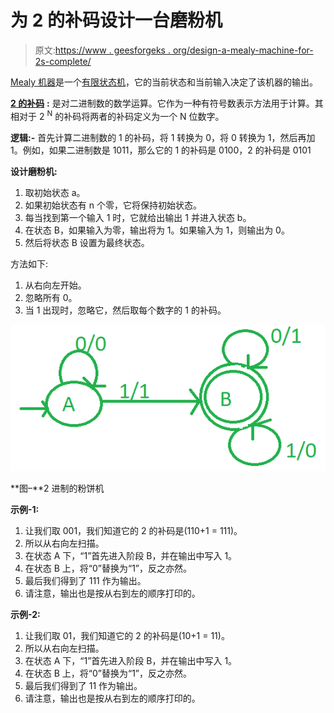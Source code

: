 # 为 2 的补码设计一台磨粉机

> 原文:[https://www . geesforgeks . org/design-a-mealy-machine-for-2s-complete/](https://www.geeksforgeeks.org/design-a-mealy-machine-for-2s-complement/)

[Mealy 机器](https://www.geeksforgeeks.org/difference-between-mealy-machine-and-moore-machine/)是一个[有限状态机](https://www.geeksforgeeks.org/introduction-of-finite-automata/)，它的当前状态和当前输入决定了该机器的输出。

[**2 的补码**](https://www.geeksforgeeks.org/1s-2s-complement-binary-number/) **:**
是对二进制数的数学运算。它作为一种有符号数表示方法用于计算。其相对于 2 <sup>N</sup> 的补码将两者的补码定义为一个 N 位数字。

**逻辑:-**
首先计算二进制数的 1 的补码，将 1 转换为 0，将 0 转换为 1，然后再加 1。例如，如果二进制数是 1011，那么它的 1 的补码是 0100，2 的补码是 0101

**设计磨粉机:**

1.  取初始状态 a。
2.  如果初始状态有 n 个零，它将保持初始状态。
3.  每当找到第一个输入 1 时，它就给出输出 1 并进入状态 b。
4.  在状态 B，如果输入为零，输出将为 1。如果输入为 1，则输出为 0。
5.  然后将状态 B 设置为最终状态。

方法如下:

1.  从右向左开始。
2.  忽略所有 0。
3.  当 1 出现时，忽略它，然后取每个数字的 1 的补码。

![](img/780172d2216eb8be198263c21e13388c.png)

**图–**2 进制的粉饼机

**示例-1:**

1.  让我们取 001，我们知道它的 2 的补码是(110+1 = 111)。
2.  所以从右向左扫描。
3.  在状态 A 下，“1”首先进入阶段 B，并在输出中写入 1。
4.  在状态 B 上，将“0”替换为“1”，反之亦然。
5.  最后我们得到了 111 作为输出。
6.  请注意，输出也是按从右到左的顺序打印的。

**示例-2:**

1.  让我们取 01，我们知道它的 2 的补码是(10+1 = 11)。
2.  所以从右向左扫描。
3.  在状态 A 下，“1”首先进入阶段 B，并在输出中写入 1。
4.  在状态 B 上，将“0”替换为“1”，反之亦然。
5.  最后我们得到了 11 作为输出。
6.  请注意，输出也是按从右到左的顺序打印的。